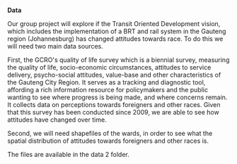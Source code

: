 **Data**

Our group project will explore if the Transit Oriented Development vision, which includes the implementation of a BRT and rail system in the Gauteng region (Johannesburg) has changed attitudes towards race. To do this we will need two main data sources.

First, the GCRO's quality of life survey which is a biennial survey, measuring the quality of life, socio-economic circumstances, attitudes to service delivery, psycho-social attitudes, value-base and other characteristics of the Gauteng City Region. It serves as a tracking and diagnostic tool, affording a rich information resource for policymakers and the public wanting to see where progress is being made, and where concerns remain. It collects data on perceptions towards foreigners and other races. Given that this survey has been conducted since 2009, we are able to see how attitudes have changed over time. 

Second, we will need shapefiles of the wards, in order to see what the spatial distribution of attitudes towards foreigners and other races is. 

The files are available in the data 2 folder. 

